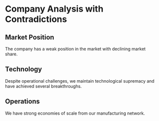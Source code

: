 # Company Analysis with Contradictions

## Market Position
The company has a weak position in the market with declining market share.

## Technology
Despite operational challenges, we maintain technological supremacy and have achieved several breakthroughs.

## Operations
We have strong economies of scale from our manufacturing network.